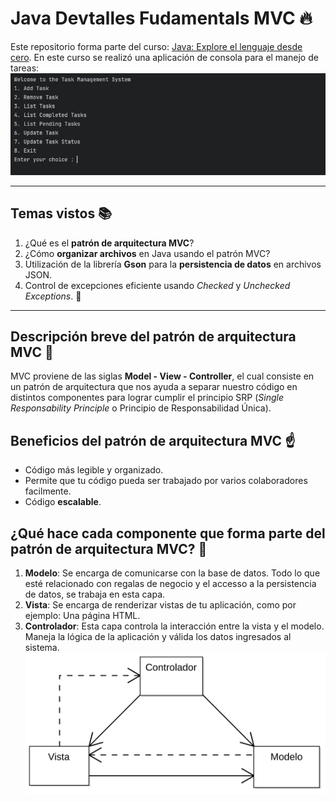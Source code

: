 # Java Devtalles Fudamentals MVC 🔥
Este repositorio forma parte del curso: [Java: Explore el lenguaje desde cero](https://www.udemy.com/course/devtalles-java/?couponCode=MT220725G1).
En este curso se realizó una aplicación de consola para el manejo de tareas:
![img_1.png](img_1.png)

---
## Temas vistos  📚
1. ¿Qué es el **patrón de arquitectura MVC**?
2. ¿Cómo **organizar archivos** en Java usando el patrón MVC?
3. Utilización de la librería **Gson** para la **persistencia de datos** en archivos JSON.
4. Control de excepciones eficiente usando _Checked_ y _Unchecked Exceptions_. 🔻
---

## Descripción breve del patrón de arquitectura MVC 📖
MVC proviene de las siglas **Model - View - Controller**, el cual consiste en un patrón de
arquitectura que nos ayuda a separar nuestro código en distintos componentes para lograr cumplir
el principio SRP (_Single Responsability Principle_ o Principio de Responsabilidad Única).

## Beneficios del patrón de arquitectura MVC ☝
- Código más legible y organizado.
- Permite que tu código pueda ser trabajado por varios colaboradores facilmente.
- Código **escalable**.

## ¿Qué hace cada componente que forma parte del patrón de arquitectura MVC? 📝

1. **Modelo**: Se encarga de comunicarse con la base de datos. Todo lo que esté relacionado con regalas de negocio
y el accesso a la persistencia de datos, se trabaja en esta capa.
2. **Vista**: Se encarga de renderizar vistas de tu aplicación, como por ejemplo: Una página HTML.
3. **Controlador**: Esta capa controla la interacción entre la vista y el modelo. Maneja la lógica de la 
aplicación y válida los datos ingresados al sistema.
![img.png](img.png)
